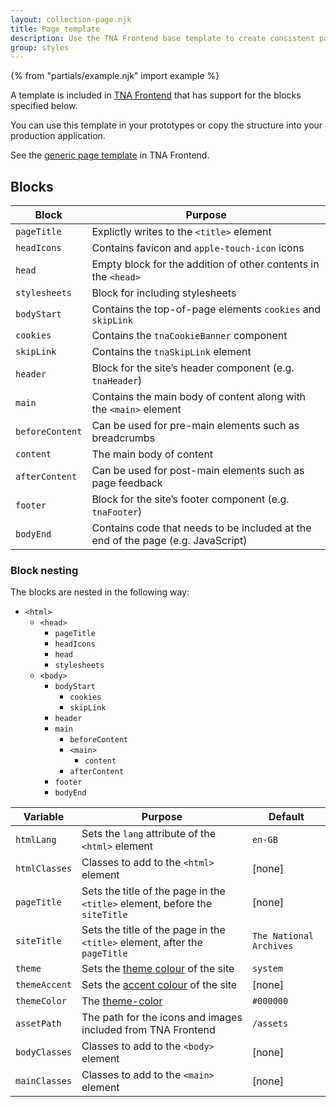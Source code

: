 ```yaml
---
layout: collection-page.njk
title: Page template
description: Use the TNA Frontend base template to create consistent page layouts.
group: styles
---
```


{% from "partials/example.njk" import example %}

A template is included in [TNA Frontend](https://github.com/nationalarchives/tna-frontend) that has support for the blocks specified below.

You can use this template in your prototypes or copy the structure into your production application.

See the [generic page template](https://github.com/nationalarchives/tna-frontend/blob/main/src/nationalarchives/templates/layouts/_generic.njk) in TNA Frontend.

<!-- {{ example({ group: "styles", item: "layout", example: "template", html: false, nunjucks: false, size: "xxl", noPadding: true }) }} -->

## Blocks

| Block           | Purpose                                                                          |
| --------------- | -------------------------------------------------------------------------------- |
| `pageTitle`     | Explictly writes to the `<title>` element                                        |
| `headIcons`     | Contains favicon and `apple-touch-icon` icons                                    |
| `head`          | Empty block for the addition of other contents in the `<head>`                   |
| `stylesheets`   | Block for including stylesheets                                                  |
| `bodyStart`     | Contains the top-of-page elements `cookies` and `skipLink`                       |
| `cookies`       | Contains the `tnaCookieBanner` component                                         |
| `skipLink`      | Contains the `tnaSkipLink` element                                               |
| `header`        | Block for the site’s header component (e.g. `tnaHeader`)                         |
| `main`          | Contains the main body of content along with the `<main>` element                |
| `beforeContent` | Can be used for pre-main elements such as breadcrumbs                            |
| `content`       | The main body of content                                                         |
| `afterContent`  | Can be used for post-main elements such as page feedback                         |
| `footer`        | Block for the site’s footer component (e.g. `tnaFooter`)                         |
| `bodyEnd`       | Contains code that needs to be included at the end of the page (e.g. JavaScript) |

### Block nesting

The blocks are nested in the following way:

- `<html>`
  - `<head>`
    - `pageTitle`
    - `headIcons`
    - `head`
    - `stylesheets`
  - `<body>`
    - `bodyStart`
      - `cookies`
      - `skipLink`
    - `header`
    - `main`
      - `beforeContent`
      - `<main>`
        - `content`
      - `afterContent`
    - `footer`
    - `bodyEnd`

| Variable      | Purpose                                                                                            | Default                 |
| ------------- | -------------------------------------------------------------------------------------------------- | ----------------------- |
| `htmlLang`    | Sets the `lang` attribute of the `<html>` element                                                  | `en-GB`                 |
| `htmlClasses` | Classes to add to the `<html>` element                                                             | [none]                  |
| `pageTitle`   | Sets the title of the page in the `<title>` element, before the `siteTitle`                        | [none]                  |
| `siteTitle`   | Sets the title of the page in the `<title>` element, after the `pageTitle`                         | `The National Archives` |
| `theme`       | Sets the [theme colour](../../styles/colours/#theme-colours) of the site                           | `system`                |
| `themeAccent` | Sets the [accent colour](../../styles/colours/#accent-colours) of the site                         | [none]                  |
| `themeColor`  | The [theme-color](https://developer.mozilla.org/en-US/docs/Web/HTML/Element/meta/name/theme-color) | `#000000`               |
| `assetPath`   | The path for the icons and images included from TNA Frontend                                       | `/assets`               |
| `bodyClasses` | Classes to add to the `<body>` element                                                             | [none]                  |
| `mainClasses` | Classes to add to the `<main>` element                                                             | [none]                  |
